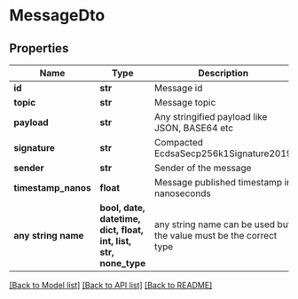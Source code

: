 # MessageDto


## Properties
Name | Type | Description | Notes
------------ | ------------- | ------------- | -------------
**id** | **str** | Message id | 
**topic** | **str** | Message topic | 
**payload** | **str** | Any stringified payload like JSON, BASE64 etc | 
**signature** | **str** | Compacted EcdsaSecp256k1Signature2019 | 
**sender** | **str** | Sender of the message | 
**timestamp_nanos** | **float** | Message published timestamp in nanoseconds | 
**any string name** | **bool, date, datetime, dict, float, int, list, str, none_type** | any string name can be used but the value must be the correct type | [optional]

[[Back to Model list]](../README.md#documentation-for-models) [[Back to API list]](../README.md#documentation-for-api-endpoints) [[Back to README]](../README.md)


